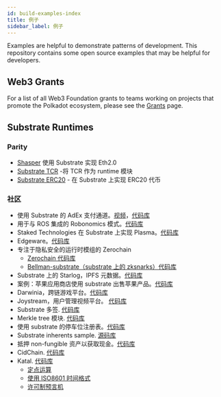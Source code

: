 ```yaml
---
id: build-examples-index
title: 例子
sidebar_label: 例子
---
```


Examples are helpful to demonstrate patterns of development. This repository contains some open source examples that may be helpful for developers.

## Web3 Grants

For a list of all Web3 Foundation grants to teams working on projects that promote the Polkadot ecosystem, please see the [Grants](grants.md) page.

## Substrate Runtimes

### Parity

- [Shasper](https://github.com/paritytech/shasper) 使用 Substrate 实现 Eth2.0
- [Substrate TCR](https://github.com/substrate-developer-hub/substrate-tcr) -将 TCR 作为 runtime 模块
- [Substrate ERC20](https://github.com/substrate-developer-hub/substrate-erc20-multi/blob/master/runtime/src/erc20.rs) - 在 Substrate 上实现 ERC20 代币

### 社区

- 使用 Substrate 的 AdEx 支付通道。[视频](https://www.youtube.com/watch?v=1CeI6Oa1BnU)，[代码库](https://github.com/Polygos/substrate-node-cidchain)
- 用于与 ROS 集成的 Robonomics 模式。[代码库](https://github.com/airalab/substrate-node-robonomics)
- Staked Technologies 在 Substrate 上实现 Plasma。[代码库](https://github.com/stakedtechnologies/Plasm)
- Edgeware。[代码库](https://github.com/hicommonwealth/edgeware-node)
- 专注于隐私安全的运行时模组的 Zerochain
  - [Zerochain 代码库](https://github.com/LayerXcom/zero-chain)
  - [Bellman-substrate（substrate 上的 zksnarks）代码库](https://github.com/LayerXcom/bellman-substrate)
- Substrate 上的 Starlog，IPFS 元数据。[代码库](https://github.com/PACTCare/Starlog)
- 案例：苹果应用商店使用 substrate 出售苹果产品。[代码库](https://github.com/osuketh/apple-store-substrate)
- Darwinia，跨链游戏平台。[代码库](https://github.com/darwinia-network/darwinia)
- Joystream，用户管理视频平台。 [代码库](https://github.com/Joystream/substrate-node-joystream)
- Substrate 多签. [代码库](https://github.com/mixbytes/substrate-module-multisig)
- Merkle tree 模块. [代码库](https://github.com/filiplazovic/substrate-merkle-tree)
- 使用 substrate 的停车位注册表。[代码库](https://github.com/yjkimjunior/ParkingSpaceSubstrate)
- Substrate inherents sample. [源码库](https://github.com/gautamdhameja/substrate-inherents-sample)
- 抵押 non-fungible 资产以获取现金。[代码库](https://github.com/nczhu/collateral)
- CidChain. [代码库](https://github.com/Polygos/substrate-node-cidchain)
- Katal. [代码库](https://github.com/Trinkler/katal-chain)
  - [定点运算](https://github.com/Trinkler/katal-chain/blob/master/modules/structures/src/reals.rs)
  - [使用 ISO8601 时间格式](https://github.com/Trinkler/katal-chain/blob/master/modules/structures/src/time.rs)
  - [许可制预言机](https://github.com/Trinkler/katal-chain/tree/master/modules/oracle)
